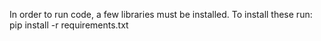 In order to run code, a few libraries must be installed.
To install these run: pip install -r requirements.txt

